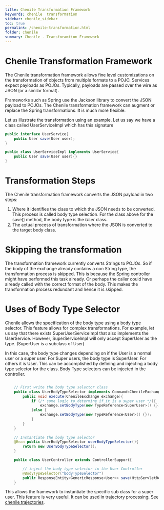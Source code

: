 ```yaml
---
title: Chenile Transformation Framework
keywords: chenile  transformation
sidebar: chenile_sidebar
toc: true
permalink: /chenile-transformation.html
folder: chenile
summary: Chenile - Transforamtion Framework
---
```

# Chenile Transformation Framework
The Chenile transformation framework allows fine level customizations on the transformation of objects from multiple formats to a POJO. Services expect payloads as POJOs. Typically, payloads are passed over the wire as JSON (or a similar format). 

Frameworks such as Spring use the Jackson library to convert the JSON payload to POJOs. The Chenile transformation framework can augment or replace the Spring transformations. It is much more flexible. 

Let us illustrate the transformation using an example. Let us say we have a class called UserServiceImpl which has this signature

```java
public interface UserService{
	public User save(User user);
}

public class UserServiceImpl implements UserService{
	public User save(User user){}
}

```

# Transformation Steps
The Chenile transformation framework converts the JSON payload in two steps:
1. Where it identifies the class to which the JSON needs to be converted. This process is called body type selection. For the class above for the save() method, the body type is the _User_ class. 
2. The actual process of transformation where the JSON is converted to the target body class.

# Skipping the transformation
The transformation framework currently converts Strings to POJOs. So if the body of the exchange already contains a non String type, the transformation process is skipped. This is because the Spring controller might have performed this task already. Or perhaps the caller could have already called with the correct format of the body. This makes the transformation process redundant and hence it is skipped.

# Uses of Body Type Selector
Chenile allows the specification of the body type using a body type selector. This feature allows for complex transformations. For example, let us say that there exists SuperUserServiceImpl that also implements the UserService. However, SuperServiceImpl will only accept SuperUser as the type. (SuperUser is a subclass of User)

In this case, the body type changes depending on if the User is a normal user or a super user. For Super users, the body type is SuperUser. For others it is User. This can be accomplished by defining and injecting a body type selector for the class. Body Type selectors can be injected in the controller. 

```java

	// First write the body type selector class
	public class UserBodyTypeSelector implements Command<ChenileExchange>{
		public void execute(ChenileExchange exchange){
			if (/* some logic to determine if it is a super user */){
				exchange.setBodyType(new TypeReference<SuperUser>() {});
			}else {
				exchange.setBodyType(new TypeReference<User>() {});
			}
		}
	}
	
	// Instantiate the body type selector
	@Bean public UserBodyTypeSelector userBodyTypeSelector(){
		return new UserBodyTypeSelector();
	}

	public class UserController extends ControllerSupport{

		// inject the body type selector in the User Controller 
		@BodyTypeSelector("bodyTypeSelector")
		public ResponseEntity<GenericResponse<User>> save(HttpServletRequest request,User user){}
	}
```  

This allows the framework to instantiate the specific sub class for a super user. This feature is very useful. It can be used in trajectory processing. See [chenile trajectories](/chenile-trajectories.html).



